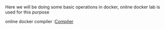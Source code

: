 Here we will be doing some basic operations in docker, online docker lab is used for this purpose

online docker compiler :[Complier](https://labs.play-with-docker.com/)

